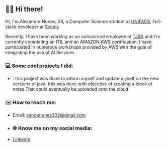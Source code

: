 ## 👋🏻 Hi there!

Hi, I'm Alexandre Nunes, 24, a Computer Science student at [UNIFACS](https://www.unifacs.br), Full-stack developer at [Solutis](https://solutis.com.br).

Recently, I have been working as an outsourced employee at [TJBA](https://www.tjba.jus.br/portal) and I'm currently completing an ITIL and an AMAZON AWS certification. I have participated in numerous workshops provided by AWS with the goal of integrating the use of AI Services


### 💻 Some cool projects I did:
- [](https://github.com/xandenunes/TaskFlow): this project was done to inform myself and update myself on the new versions of java. this was done with objective of creating a block of notes.That could eventually be uploaded onto the cloud

### ✉️ How to reach me:
- Email: xandenunes302@gmail.com

- ### 🌐 Know me on my social media:
- [LinkedIn](https://www.linkedin.com/in/alexandre-nunes-120574208)
